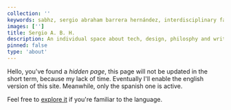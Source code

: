 ```yaml
---
collection: ''
keywords: sabhz, sergio abraham barrera hernández, interdisciplinary facilitation
images: ['']
title: Sergio A. B. H.
description: An individual space about tech, design, philosphy and writing. 
pinned: false
type: 'about'
---
```


Hello, you've found a *hidden page*, this page will not be updated in the short term, because my lack of time. Eventually I'll enable the english version of this site. Meanwhile, only the spanish one is active.

Feel free to [explore it](https://sabhz.com/) if you're familiar to the language.


